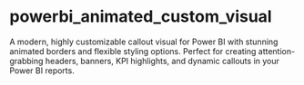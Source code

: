 # powerbi_animated_custom_visual
A modern, highly customizable callout visual for Power BI with stunning animated borders and flexible styling options. Perfect for creating attention-grabbing headers, banners, KPI highlights, and dynamic callouts in your Power BI reports.
